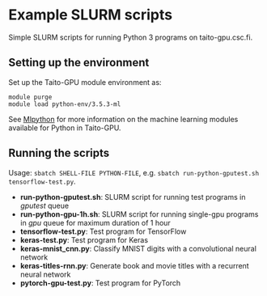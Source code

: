 # Example SLURM scripts

Simple SLURM scripts for running Python 3 programs on taito-gpu.csc.fi.  

## Setting up the environment

Set up the Taito-GPU module environment as:

	module purge
	module load python-env/3.5.3-ml

See [Mlpython](https://research.csc.fi/-/mlpython) for more information on the machine learning modules available for Python in Taito-GPU.

## Running the scripts

Usage: `sbatch SHELL-FILE PYTHON-FILE`, e.g. `sbatch run-python-gputest.sh tensorflow-test.py`.

* **run-python-gputest.sh**: SLURM script for running test programs in *gputest* queue
* **run-python-gpu-1h.sh**: SLURM script for running single-gpu programs in *gpu* queue for maximum duration of 1 hour 
* **tensorflow-test.py**: Test program for TensorFlow
* **keras-test.py**: Test program for Keras
* **keras-mnist_cnn.py**: Classify MNIST digits with a convolutional neural network
* **keras-titles-rnn.py**: Generate book and movie titles with a recurrent neural network
* **pytorch-gpu-test.py**: Test program for PyTorch

